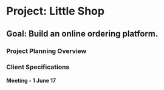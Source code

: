 # Project: Little Shop

## Goal: Build an online ordering platform.

### Project Planning Overview

### Client Specifications

**Meeting - 1 June 17** 
